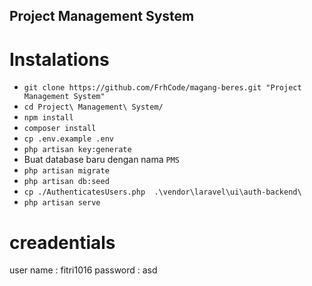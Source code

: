 ## Project Management System

# Instalations
- `git clone https://github.com/FrhCode/magang-beres.git "Project Management System"`
- `cd Project\ Management\ System/`
- `npm install`
- `composer install`
- `cp .env.example .env`
- `php artisan key:generate`
- Buat database baru dengan nama `PMS`
- `php artisan migrate`
- `php artisan db:seed`
- `cp ./AuthenticatesUsers.php  .\vendor\laravel\ui\auth-backend\`
- `php artisan serve`

# creadentials
user name : fitri1016
password : asd
